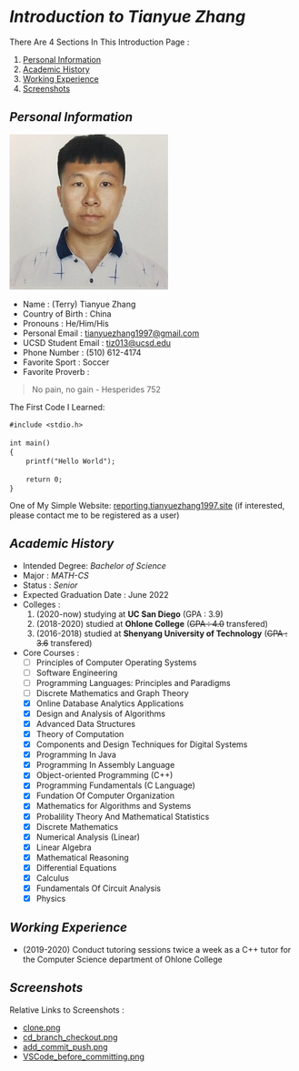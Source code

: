 # ***Introduction to Tianyue Zhang***

There Are 4 Sections In This Introduction Page : 
1. [Personal Information](#personal-information)  
2. [Academic History](#academic-history)  
3. [Working Experience](#working-experience)
4. [Screenshots](#screenshots)

## **_Personal Information_**
![Tianyue Zhang](./TianyueZhangPicture.jpg)
- Name : (Terry) Tianyue Zhang
- Country of Birth : China 
- Pronouns : He/Him/His
- Personal Email : tianyuezhang1997@gmail.com
- UCSD Student Email : tiz013@ucsd.edu
- Phone Number : (510) 612-4174
- Favorite Sport : Soccer
- Favorite Proverb : 
> No pain, no gain - Hesperides 752  

The First Code I Learned:  

```
#include <stdio.h>

int main()
{
    printf("Hello World");

    return 0;
}
```  
One of My Simple Website: [reporting.tianyuezhang1997.site](https://reporting.tianyuezhang1997.site) (if interested, please contact me to be registered as a user)

## **_Academic History_**
- Intended Degree: _Bachelor of Science_
- Major : *MATH-CS* 
- Status : _Senior_
- Expected Graduation Date : June 2022 
- Colleges : 
  1. (2020-now) studying at **UC San Diego** (GPA : 3.9) 
  2. (2018-2020) studied at __Ohlone College__ (~~GPA : 4.0~~ transfered) 
  3. (2016-2018) studied at __Shenyang University of Technology__ (~~GPA : 3.6~~ transfered)
- Core Courses :
  - [ ] Principles of Computer Operating Systems
  - [ ] Software Engineering
  - [ ] Programming Languages: Principles and Paradigms
  - [ ] Discrete Mathematics and Graph Theory
  - [X] Online Database Analytics Applications
  - [X] Design and Analysis of Algorithms
  - [X] Advanced Data Structures
  - [X] Theory of Computation
  - [X] Components and Design Techniques for Digital Systems
  - [X] Programming In Java
  - [X] Programming In Assembly Language
  - [X] Object-oriented Programming (C++)
  - [X] Programming Fundamentals (C Language)
  - [X] Fundation Of Computer Organization
  - [X] Mathematics for Algorithms and Systems
  - [X] Probalility Theory And Mathematical Statistics
  - [X] Discrete Mathematics
  - [X] Numerical Analysis (Linear)
  - [X] Linear Algebra
  - [X] Mathematical Reasoning
  - [X] Differential Equations
  - [X] Calculus
  - [X] Fundamentals Of Circuit Analysis
  - [X] Physics

## **_Working Experience_**
- (2019-2020) Conduct tutoring sessions twice a week as a C++ tutor for the Computer Science department of Ohlone College

## **_Screenshots_**
Relative Links to Screenshots :   
- [clone.png](screenshots/clone.png)
- [cd_branch_checkout.png](screenshots/cd_branch_checkout.png)
- [add_commit_push.png](screenshots/add_commit_push.png)
- [VSCode_before_committing.png](screenshots/VSCode_before_committing.png)

